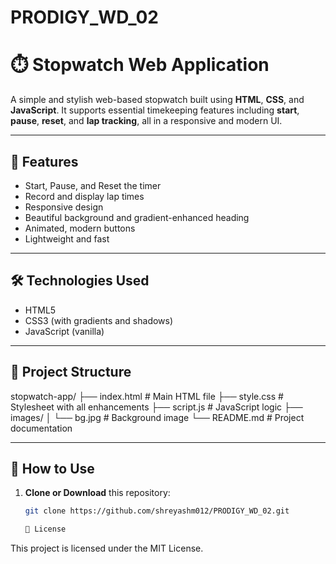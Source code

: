 # PRODIGY_WD_02
# ⏱️ Stopwatch Web Application

A simple and stylish web-based stopwatch built using **HTML**, **CSS**, and **JavaScript**. It supports essential timekeeping features including **start**, **pause**, **reset**, and **lap tracking**, all in a responsive and modern UI.

---

## 🚀 Features

- Start, Pause, and Reset the timer
- Record and display lap times
- Responsive design
- Beautiful background and gradient-enhanced heading
- Animated, modern buttons
- Lightweight and fast

---

## 🛠️ Technologies Used

- HTML5
- CSS3 (with gradients and shadows)
- JavaScript (vanilla)

---

## 📁 Project Structure

stopwatch-app/
├── index.html # Main HTML file
├── style.css # Stylesheet with all enhancements
├── script.js # JavaScript logic
├── images/
│ └── bg.jpg # Background image
└── README.md # Project documentation


---

## 🔧 How to Use

1. **Clone or Download** this repository:
   ```bash
   git clone https://github.com/shreyashm012/PRODIGY_WD_02.git
   
   📄 License
This project is licensed under the MIT License.


